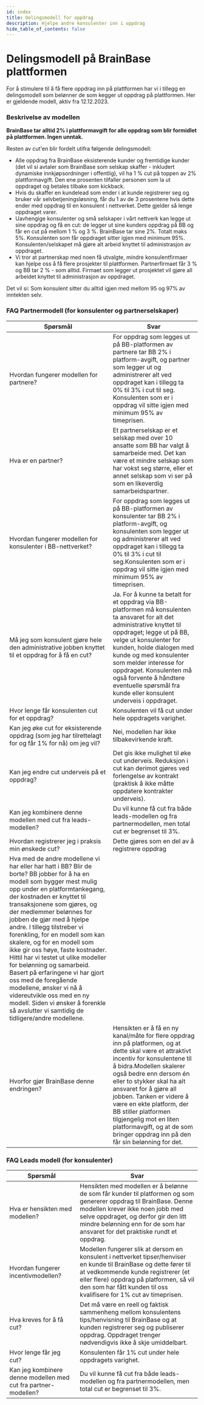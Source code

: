 ```yaml
---
id: index
title: Delingsmodell for oppdrag
description: Hjelpe andre konsulenter inn i oppdrag
hide_table_of_contents: false
---
```

# Delingsmodell på BrainBase plattformen
For å stimulere til å få flere oppdrag inn på plattformen har vi i tillegg en delingsmodell som belønner de som kegger ut oppdrag på plattformen. Her er gjeldende modell, aktiv fra 12.12.2023. 

### Beskrivelse av modellen
**BrainBase tar alltid 2% i plattformavgift for alle oppdrag som blir formidlet på plattformen. Ingen unntak.**

Resten av cut'en blir fordelt utifra følgende delingsmodell:

* Alle oppdrag fra BrainBase eksisterende kunder og fremtidige kunder (det vil si avtaler som BrainBase som selskap skaffer - inkludert dynamiske innkjøpsordninger i offentlig), vil ha 1 % cut på toppen av 2% plattformavgift. Den ene prosenten tilfaller personen som la ut oppdraget og betales tilbake som kickback.
* Hvis du skaffer en kundelead som ender i at kunde registrerer seg og bruker vår selvbetjeningsløsning, får du 1 av de 3 prosentene hvis dette ender med oppdrag til en konsulent i nettverket. Dette gjelder så lenge oppdraget varer.
* Uavhengige konsulenter og små selskaper i vårt nettverk kan legge ut sine oppdrag og få en cut: de legger ut sine kunders oppdrag på BB og får en cut på mellom 1 % og 3 %. BrainBase tar sine 2%. Totalt maks 5%. Konsulenten som får oppdraget sitter igjen med minimum 95%. Konsulenten/selskapet må gjøre alt arbeid knyttet til administrasjon av oppdraget.
* Vi tror at partnerskap med noen få utvalgte, mindre konsulentfirmaer kan hjelpe oss å få flere prosjekter til plattformen. Partnerfirmaet får 3 % og BB tar 2 % - som alltid. Firmaet som legger ut prosjektet vil gjøre all arbeidet knyttet til administrasjon av oppdraget.

Det vil si: Som konsulent sitter du alltid igjen med mellom 95 og 97% av inntekten selv.

### FAQ Partnermodell (for konsulenter og partnerselskaper)

|Spørsmål|Svar|
|--------|----|
|Hvordan fungerer modellen for partnere?|For oppdrag som legges ut på BB-platformen av partnere tar BB 2% i platform-avgift, og partner som legger ut og administrerer alt ved oppdraget kan i tillegg ta 0% til 3% i cut til seg. Konsulenten som er i oppdrag vil sitte igjen med minimum 95% av timeprisen.|
|Hva er en partner?|Et partnerselskap er et selskap med over 10 ansatte som BB har valgt å samarbeide med. Det kan være et mindre selskap som har vokst seg større, eller et annet selskap som vi ser på som en likeverdig samarbeidspartner.|
|Hvordan fungerer modellen for konsulenter i BB-nettverket?|For oppdrag som legges ut på BB-platformen av konsulenter tar BB 2% i platform-avgift, og konsulenten som legger ut og administrerer alt ved oppdraget kan i tillegg ta 0% til 3% i cut til seg.Konsulenten som er i oppdrag vil sitte igjen med minimum 95% av timeprisen.|
|Må jeg som konsulent gjøre hele den administrative jobben knyttet til et oppdrag for å få en cut?| Ja. For å kunne ta betalt for et oppdrag via BB-platformen må konsulenten ta ansvaret for alt det administrative knyttet til oppdraget; legge ut på BB, velge ut konsulenter for kunden, holde dialogen med kunde og med konsulenter som melder interesse for oppdraget. Konsulenten må også forvente å håndtere eventuelle spørsmål fra kunde eller konsulent underveis i oppdraget.|
|Hvor lenge får konsulenten cut for et oppdrag?|Konsulenten vil få cut under hele oppdragets varighet.| 
|Kan jeg øke cut for eksisterende oppdrag (som jeg har tilrettelagt for og får 1% for nå) om jeg vil?|Nei, modellen har ikke tilbakevirkende kraft.|
|Kan jeg endre cut underveis på et oppdrag?|Det gis ikke mulighet til øke cut underveis. Reduksjon i cut kan derimot gjøres ved forlengelse av kontrakt (praktisk å ikke måtte oppdatere kontrakter underveis).|
|Kan jeg kombinere denne modellen med cut fra leads-modellen?|Du vil kunne få cut fra både leads-modellen og fra partnermodellen, men total cut er begrenset til 3%.|
|Hvordan registrerer jeg i praksis min ønskede cut?| Dette gjøres som en del av å registrere oppdrag|
|Hva med de andre modellene vi har eller har hatt i BB? Blir de borte? BB jobber for å ha en modell som bygger mest mulig opp under en platformtankegang, der kostnaden er knyttet til transaksjonene som gjøres, og der medlemmer belønnes for jobben de gjør med å hjelpe andre. I tillegg tilstreber vi forenkling, for en modell som kan skalere, og for en modell som ikke gir oss høye, faste kostnader. Hittil har vi testet ut ulike modeller for belønning og samarbeid. Basert på erfaringene vi har gjort oss med de foregående modellene, ønsker vi nå å videreutvikle oss med en ny modell. Siden vi ønsker å forenkle så avslutter vi samtidig de tidligere/andre modellene.|
|Hvorfor gjør BrainBase denne endringen?|Hensikten er å få en ny kanal/måte for flere oppdrag inn på platformen, og at dette skal være et attraktivt incentiv for konsulentene til å bidra.Modellen skalerer også bedre enn dersom én eller to stykker skal ha alt ansvaret for å gjøre all jobben. Tanken er videre å være en ekte platform, der BB stiller platformen tilgjengelig mot en liten platformavgift, og at de som bringer oppdrag inn på den får sin belønning for det.|



### FAQ Leads modell (for konsulenter)

|Spørsmål|Svar|
|--------|----|
|Hva er hensikten med modellen?|Hensikten med modellen er å belønne de som får kunder til platformen og som genererer oppdrag til BrainBase. Denne modellen krever ikke noen jobb med selve oppdraget, og derfor gir den litt mindre belønning enn for de som har ansvaret for det praktiske rundt et oppdrag.|
|Hvordan fungerer incentivmodellen?|Modellen fungerer slik at dersom en konsulent i nettverket tipser/henviser en kunde til BrainBase og dette fører til at vedkommende kunde registrerer (et eller flere) oppdrag på platformen, så vil den som har fått kunden til oss kvalifisere for 1% cut av timeprisen.|
|Hva kreves for å få cut?|Det må være en reell og faktisk sammenheng mellom konsulentens tips/henvisning til BrainBase og at kunden registrerer seg og publiserer oppdrag. Oppdraget trenger nødvendigvis ikke å skje umiddelbart.|
|Hvor lenge får jeg cut?|Konsulenten får 1% cut under hele oppdragets varighet.|
|Kan jeg kombinere denne modellen med cut fra partner-modellen?| Du vil kunne få cut fra både leads-modellen og fra partnermodellen, men total cut er begrenset til 3%.|
